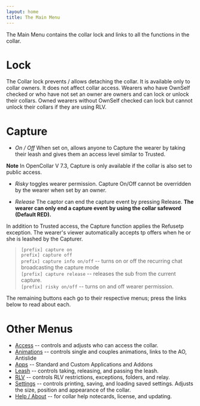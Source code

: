 ```yaml
---
layout: home
title: The Main Menu
---
```



The Main Menu contains the collar lock and links to all the functions in the collar.

# Lock
The Collar lock prevents / allows detaching the collar. It is available only to collar owners.  It does not affect collar access.  Wearers who have OwnSelf checked or who have not set an owner are owners and can lock or unlock their collars.  Owned wearers without OwnSelf checked can lock but cannot unlock their collars if they are using RLV.

# Capture
- *On / Off* When set on, allows anyone to Capture the wearer by taking their leash and gives them an access level similar to Trusted.  

**Note** In OpenCollar V 7.3, Capture is only available if the collar is also set to public access.  

- *Risky* toggles wearer permission. Capture On/Off cannot be overridden by the wearer when set by an owner.  

- *Release*  The captor can end the capture event by pressing Release.  **The wearer can only end a capture event by using the collar safeword (Default RED).**  

In addition to Trusted access, the Capture function applies the Refusetp exception.  The wearer's viewer automatically accepts tp offers when he or she is leashed by the Capturer.

> `[prefix] capture on`  
> `prefix] capture off`  
> `prefix] capture info on/off` -- turns on or off the recurring chat broadcasting the capture mode  
> `[prefix] capture release` -- releases the sub from the current capture.  
> `[prefix] risky on/off` -- turns on and off wearer permission.


The remaining buttons each go to their respective menus; press the links below to read about each.

# Other Menus

* [Access](/docs/Access) -- controls and adjusts who can access the collar.
* [Animations](/docs/Animations) -- controls single and couples animations, links to the AO, Antislide
* [Apps](/docs/Apps) -- Standard and Custom Applications and Addons
* [Leash](/docs/Leash) -- controls taking, releasing, and passing the leash.
* [RLV](/docs/RLV) -- controls RLV restrictions, exceptions, folders, and relay.
* [Settings](/docs/Settings) -- controls printing, saving, and loading saved settings. Adjusts the size, position and appearance of the collar.
* [Help / About](/docs/Help-About) -- for collar help notecards, license, and updating.
